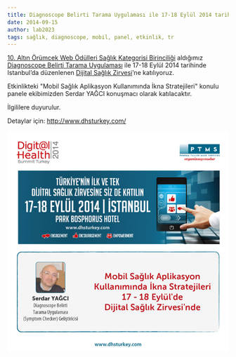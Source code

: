 ```yaml
---
title: Diagnoscope Belirti Tarama Uygulaması ile 17-18 Eylül 2014 tarihindeki Dijital Sağlık Zirvesi’ne Konuşmacı Olarak Katılacağız.
date: 2014-09-15
author: lab2023
tags: sağlık, diagnoscope, mobil, panel, etkinlik, tr
---
```


[10. Altın Örümcek Web Ödülleri Sağlık Kategorisi Birinciliği](http://altinorumcek.com/sonuclar/10-altin-orumcek/) aldığımız
 [Diagnoscope Belirti Tarama Uygulaması](http://www.diagnoscope.com/) ile 17-18
Eylül 2014 tarihinde Istanbul’da düzenlenen [Dijital Sağlık Zirvesi](http://www.dhsturkey.com/)’ne katılıyoruz.

Etkinlikteki "Mobil Sağlık Aplikasyon Kullanımında İkna Stratejileri" konulu panele ekibimizden
Serdar YAĞCI konuşmacı olarak katılacaktır.

İlgililere duyurulur.

Detaylar için:
http://www.dhsturkey.com/

![Diagnoscope](../assets/images/articles/2014-09-15-diagnoscope-post/diagnoscope2.jpg)

